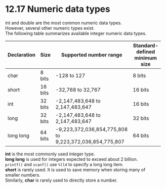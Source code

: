 # 12.17 Numeric data types

int and double are the most common numeric data types.   
However, several other numeric types exist.   
The following table summarizes available integer numeric data types.   

|Declaration|Size|Supported number range|Standard-defined minimum size|
|-----------|----|----------------------|-----------------------------|
|char|8 bits|-128 to 127|8 bits|
|short|16 bits|-32,768 to 32,767|16 bits|
|int|32 bits|-2,147,483,648 to 2,147,483,647|16 bits|
|long|32 bits|-2,147,483,648 to 2,147,483,647|32 bits|
|long long|64 bits|	-9,223,372,036,854,775,808 to 9,223,372,036,854,775,807|64 bits|

**int** is the most commonly used integer type.   
**long long** is used for integers expected to exceed about 2 billion.   
``printf()`` and ``scanf()`` use ``%lld`` to specify a long long item.   
**short** is rarely used. It is used to save memory when storing many of smaller numbers.   
Similarly, **char** is rarely used to directly store a number.   
